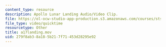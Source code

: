 ```yaml
---
content_type: resource
description: Apollo Lunar Landing Audio/Video Clip.
file: https://ol-ocw-studio-app-production.s3.amazonaws.com/courses/sts-471j-engineering-apollo-the-moon-project-as-a-complex-system-spring-2007/279f8ab38a185b217f71453d28295e92_a17landing.mov
file_type: video/quicktime
resourcetype: Other
title: a17landing.mov
uid: 279f8ab3-8a18-5b21-7f71-453d28295e92
---
```

